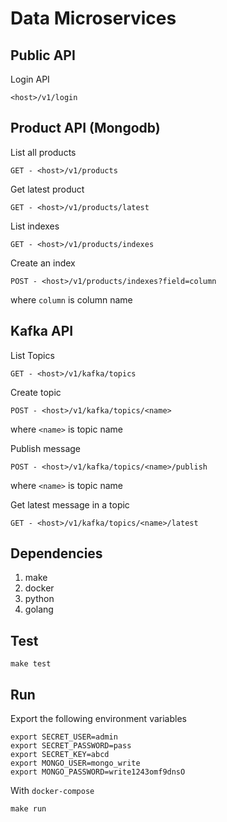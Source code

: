 # Data Microservices

## Public API
Login API
```
<host>/v1/login
```

## Product API (Mongodb)
List all products
```
GET - <host>/v1/products
```

Get latest product
```
GET - <host>/v1/products/latest
```

List indexes
```
GET - <host>/v1/products/indexes
```

Create an index
```
POST - <host>/v1/products/indexes?field=column
```
where `column` is column name

## Kafka API
List Topics
```
GET - <host>/v1/kafka/topics
```

Create topic
```
POST - <host>/v1/kafka/topics/<name>
```
where `<name>` is topic name

Publish message
```
POST - <host>/v1/kafka/topics/<name>/publish
```
where `<name>` is topic name

Get latest message in a topic
```
GET - <host>/v1/kafka/topics/<name>/latest
```

## Dependencies
1. make
2. docker
3. python
4. golang

## Test
```
make test
```

## Run
Export the following environment variables
```
export SECRET_USER=admin
export SECRET_PASSWORD=pass
export SECRET_KEY=abcd
export MONGO_USER=mongo_write
export MONGO_PASSWORD=write1243omf9dnsO
```
With `docker-compose`
```
make run
```